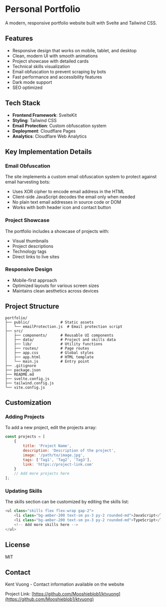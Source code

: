 # Personal Portfolio

A modern, responsive portfolio website built with Svelte and Tailwind CSS.

## Features

- Responsive design that works on mobile, tablet, and desktop
- Clean, modern UI with smooth animations
- Project showcase with detailed cards
- Technical skills visualization
- Email obfuscation to prevent scraping by bots
- Fast performance and accessibility features
- Dark mode support
- SEO optimized

## Tech Stack

- **Frontend Framework**: SvelteKit
- **Styling**: Tailwind CSS
- **Email Protection**: Custom obfuscation system
- **Deployment**: Cloudflare Pages
- **Analytics**: Cloudflare Web Analytics

## Key Implementation Details

### Email Obfuscation

The site implements a custom email obfuscation system to protect against email harvesting bots:

- Uses XOR cipher to encode email address in the HTML
- Client-side JavaScript decodes the email only when needed
- No plain text email addresses in source code or DOM
- Works with both header icon and contact button

### Project Showcase

The portfolio includes a showcase of projects with:

- Visual thumbnails
- Project descriptions
- Technology tags
- Direct links to live sites

### Responsive Design

- Mobile-first approach
- Optimized layouts for various screen sizes
- Maintains clean aesthetics across devices

## Project Structure

```
portfolio/
├── public/              # Static assets
│   └── emailProtection.js  # Email protection script
├── src/
│   ├── components/      # Reusable UI components
│   ├── data/            # Project and skills data
│   ├── lib/             # Utility functions
│   ├── routes/          # Page routes
│   ├── app.css          # Global styles
│   ├── app.html         # HTML template
│   └── main.js          # Entry point
├── .gitignore
├── package.json
├── README.md
├── svelte.config.js
├── tailwind.config.js
└── vite.config.js
```

## Customization

### Adding Projects

To add a new project, edit the projects array:

```javascript
const projects = [
	{
		title: 'Project Name',
		description: 'Description of the project',
		image: '/path/to/image.jpg',
		tags: ['Tag1', 'Tag2', 'Tag3'],
		link: 'https://project-link.com'
	}
	// Add more projects here
];
```

### Updating Skills

The skills section can be customized by editing the skills list:

```javascript
<ul class="skills flex flex-wrap gap-2">
    <li class="bg-amber-200 text-sm px-3 py-2 rounded-md">JavaScript</li>
    <li class="bg-amber-200 text-sm px-3 py-2 rounded-md">TypeScript</li>
    <!-- Add more skills here -->
</ul>
```

## License

MIT

## Contact

Kent Vuong - Contact information available on the website

Project Link: [https://github.com/Mooshieblob1/ktvuong](https://github.com/Mooshieblob1/ktvuong)
